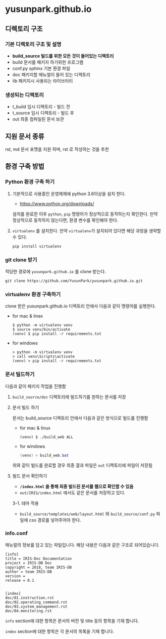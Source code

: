 # yusunpark.github.io

## 디렉토리 구조

### 기본 디렉토리 구조 및 설명

- **build_source 빌드를 위한 모든 것이 들어있는 디렉토리**
- build 문서를 패키지 하기위한 프로그램
- conf.py sphinx 기본 환경 파일
- doc 패키지할 매뉴얼이 들어 있는 디렉토리
- lib 패키지시 사용되는 라이브러리

### 생성되는 디렉토리

- t_build 임시 디렉토리 - 빌드 전
- t_source 임시 디렉토리 - 빌드 후
- out 최종 컴파일된 문서 보관

## 지원 문서 종류

rst, md 문서 포맷을 지원 하며, rst 로 작성하는 것을 추천

## 환경 구축 방법

### Python 환경 구축 하기

1. 기본적으로 사용중인 운영체제에 python 3.6이상을 설치 한다.

   - https://www.python.org/downloads/

   설치를 완료한 이후 `python`, `pip` 명령어가 정상적으로 동작하는지 확인한다. 만약 정상적으로 동작하지 않는다면, 환경 변수를 확인해야 한다.

2. `virtualenv` 를 설치한다. 만약 `virtualenv`가 설치되어 있다면 해당 과정을 생략할수 있다.

   ```
   pip install virtualenv
   ```

### git clone 받기

적당한 경로에 `yusunpark.github.io` 를 clone 받는다.

```
git clone https://github.com/YusunPark/yusunpark.github.io.git
```

### virtualenv 환경 구축하기

clone 받은 yusunpark.github.io 디렉토리 안에서 다음과 같이 명령어를 실행한다.

- for mac & linex

  ```
  $ python -m virtualenv venv
  $ source venv/bin/activate
  (venv) $ pip install -r requirements.txt
  ```

- for windows

  ```
  > python -m virtualenv venv
  > call venv\Scripts\activate
  (venv) > pip install -r requirements.txt
  ```

### 문서 빌드하기

다음과 같이 패키지 작업을 진행함

1. `build_source/doc` 디렉토리에 빌드하기를 원하는 문서를 저장

2. 문서 빌드 하기

   문서는 build_source 디렉토리 안에서 다음과 같은 방식으로 빌드를 진행함

   - for mac & linux

     ```shell
     (venv) $ ./build_web ALL
     ```

   - for windows

     ```powershell
     (venv) > build_web.bat
     ```

   위와 같이 빌드를 완료할 경우 최종 결과 파일은 `out` 디렉토리에 파일이 저장됨

3. 빌드 문서 확인하기

   - **`/index.html` 을 통해 최종 빌드된 문서를 웹으로 확인할 수 있음**
   - `out/IRIS/index.html` 에서도 같은 문서를 저장하고 있다.

   3-1. 테마 적용

   - `build_source/templates/web/layout.html` 와 `build_source/conf.py` 파일에 css 경로를 넣어주어야 한다.
<!-- 
   - 테마 미적용시
     ![image](https://user-images.githubusercontent.com/59571464/90234257-5ef8ad80-de5a-11ea-891e-09cac2714afe.png)

   - 기존 테마
     ![theme](https://user-images.githubusercontent.com/59571464/90233136-9fefc280-de58-11ea-8c87-f0045c6b9f70.png)

   - custom 테마
     ![theme_custom](https://user-images.githubusercontent.com/59571464/90233148-a3834980-de58-11ea-8de8-aa86a77b5126.png)

   ```plain text
   [테마 미적용]     theme.css와 theme_custom.css 모두 build_source/templates/web 디렉토리에 있을 경우
   [기존 테마]       theme.css만 build_source 디렉토리에 있을 경우
   [custom 테마]    theme_custom.css만 build_source 디렉토리에 있을 경우
   ``` -->

### info.conf

매뉴얼의 정보를 담고 있는 파일입니다.
해당 내용은 다음과 같은 구조로 되어있습니다.

```
[info]
title = IRIS-Doc Documentation
project = IRIS-DB Doc
copyright = 2018, team IRIS-DB
author = team IRIS-DB
version =
release = 0.1


[index]
doc/01.instruction.rst
doc/02.operating_command.rst
doc/03.system_management.rst
doc/04.monitoring.rst
```

`info` section에 대한 항목은 문서의 버전 및 title 등의 항목을 기재 합니다.

`index` section에 대한 항목은 각 문서의 목록을 기재 합니다.
